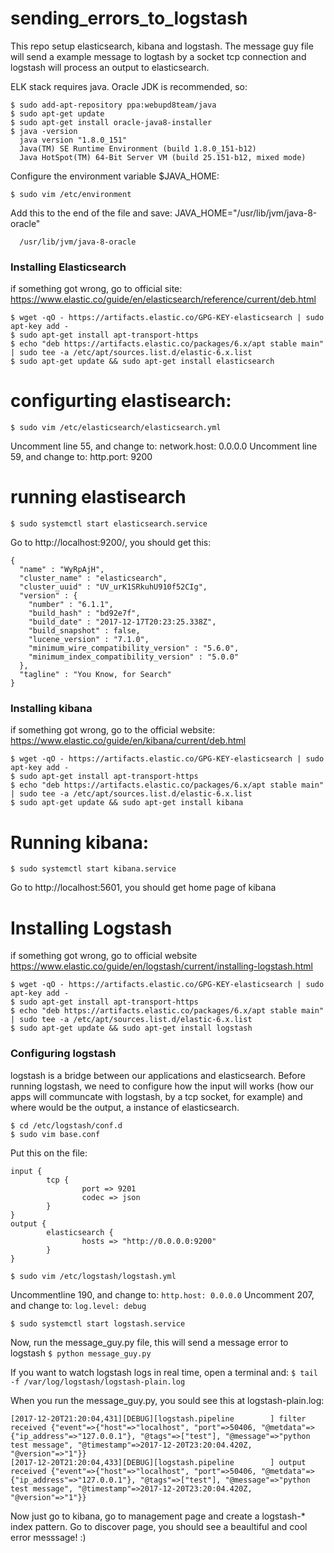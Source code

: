 # sending_errors_to_logstash

This repo setup elasticsearch, kibana and logstash. The message guy file will send a example message to logtash by a socket tcp connection and logstash will process an output to elasticsearch. 

ELK stack requires java. Oracle JDK is recommended, so:

``` 
$ sudo add-apt-repository ppa:webupd8team/java
$ sudo apt-get update
$ sudo apt-get install oracle-java8-installer
$ java -version
  java version "1.8.0_151"
  Java(TM) SE Runtime Environment (build 1.8.0_151-b12)
  Java HotSpot(TM) 64-Bit Server VM (build 25.151-b12, mixed mode)
```

Configure the environment variable $JAVA_HOME:
```
$ sudo vim /etc/environment
```

Add this to the end of the file and save: JAVA_HOME="/usr/lib/jvm/java-8-oracle"

```$ echo $JAVA_HOME
  /usr/lib/jvm/java-8-oracle
```

### Installing Elasticsearch

if something got wrong, go to  official site: https://www.elastic.co/guide/en/elasticsearch/reference/current/deb.html

```
$ wget -qO - https://artifacts.elastic.co/GPG-KEY-elasticsearch | sudo apt-key add -
$ sudo apt-get install apt-transport-https
$ echo "deb https://artifacts.elastic.co/packages/6.x/apt stable main" | sudo tee -a /etc/apt/sources.list.d/elastic-6.x.list
$ sudo apt-get update && sudo apt-get install elasticsearch
```

# configurting elastisearch:

```
$ sudo vim /etc/elasticsearch/elasticsearch.yml
```

Uncomment line 55, and change to: network.host: 0.0.0.0
Uncomment line 59, and change to: http.port: 9200

# running elastisearch

``` $ sudo systemctl start elasticsearch.service ```

Go to http://localhost:9200/, you should get this:

```
{
  "name" : "WyRpAjH",
  "cluster_name" : "elasticsearch",
  "cluster_uuid" : "UV_urK1SRkuhU910f52CIg",
  "version" : {
    "number" : "6.1.1",
    "build_hash" : "bd92e7f",
    "build_date" : "2017-12-17T20:23:25.338Z",
    "build_snapshot" : false,
    "lucene_version" : "7.1.0",
    "minimum_wire_compatibility_version" : "5.6.0",
    "minimum_index_compatibility_version" : "5.0.0"
  },
  "tagline" : "You Know, for Search"
}
```

### Installing kibana

if something got wrong, go to the official website: https://www.elastic.co/guide/en/kibana/current/deb.html

```
$ wget -qO - https://artifacts.elastic.co/GPG-KEY-elasticsearch | sudo apt-key add -
$ sudo apt-get install apt-transport-https
$ echo "deb https://artifacts.elastic.co/packages/6.x/apt stable main" | sudo tee -a /etc/apt/sources.list.d/elastic-6.x.list
$ sudo apt-get update && sudo apt-get install kibana
```

# Running kibana:

```$ sudo systemctl start kibana.service```

Go to http://localhost:5601, you should get home page of kibana

# Installing Logstash

if something got wrong, go to official website https://www.elastic.co/guide/en/logstash/current/installing-logstash.html
```
$ wget -qO - https://artifacts.elastic.co/GPG-KEY-elasticsearch | sudo apt-key add -
$ sudo apt-get install apt-transport-https
$ echo "deb https://artifacts.elastic.co/packages/6.x/apt stable main" | sudo tee -a /etc/apt/sources.list.d/elastic-6.x.list
$ sudo apt-get update && sudo apt-get install logstash
```

### Configuring logstash

logstash is a bridge between our applications and elasticsearch. Before running logstash, we need to configure how the input will works (how our apps will communcate with logstash, by a tcp socket, for example) and where would be the output, a instance of elasticsearch.

```
$ cd /etc/logstash/conf.d
$ sudo vim base.conf
```
 
Put this on the file:

```
input {
        tcp {
                port => 9201
                codec => json
        }
}
output {
        elasticsearch {
                hosts => "http://0.0.0.0:9200"
        }
}
```

```$ sudo vim /etc/logstash/logstash.yml```

Uncommentline 190, and change to: ```http.host: 0.0.0.0```
Uncomment 207, and change to: ```log.level: debug```

```$ sudo systemctl start logstash.service ```

Now, run the message_guy.py file, this will send a message error to logstash
```$ python message_guy.py```

If you want to watch logstash logs in real time, open a terminal and:
```$ tail -f /var/log/logstash/logstash-plain.log```

When you run the message_guy.py, you sould see this at logstash-plain.log:
```
[2017-12-20T21:20:04,431][DEBUG][logstash.pipeline        ] filter received {"event"=>{"host"=>"localhost", "port"=>50406, "@metdata"=>{"ip_address"=>"127.0.0.1"}, "@tags"=>["test"], "@message"=>"python test message", "@timestamp"=>2017-12-20T23:20:04.420Z, "@version"=>"1"}}
[2017-12-20T21:20:04,433][DEBUG][logstash.pipeline        ] output received {"event"=>{"host"=>"localhost", "port"=>50406, "@metdata"=>{"ip_address"=>"127.0.0.1"}, "@tags"=>["test"], "@message"=>"python test message", "@timestamp"=>2017-12-20T23:20:04.420Z, "@version"=>"1"}}
```

Now just go to kibana, go to management page and create a logstash-* index pattern. Go to discover page, you should see a beaultiful and cool error messsage! :)








